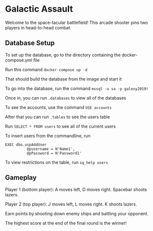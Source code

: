 # Galactic Assault
Welcome to the space-tacular battlefield! This arcade shooter pins two players in head-to-head combat.

## Database Setup
To set up the database, go to the directory containing the docker-compose.yml file

Run this command `docker-compose up -d`

That should build the database from the image and start it

To go into the database, run the command `mssql -u sa -p galexy2019!`

Once in, you can run `.databases` to view all of the databases

To see the accounts, use the command `USE accounts`

After that you can run `.tables` to see the users table

Run `SELECT * FROM users` to see all of the current users

To insert users from the commandline, run 
```
EXEC dbo.uspAddUser
          @pusername = N'Name1',
          @pPassword = N'Password1'
```


To view restrictions on the table, run `sq_help users`

## Gameplay
Player 1 (bottom player): A moves left, D moves right. Spacebar shoots lazers.

Player 2 (top player): J moves left, L moves right. K shoots lazers.

Earn points by shooting down enemy ships and battling your opponent.

The highest score at the end of the final round is the winner!
